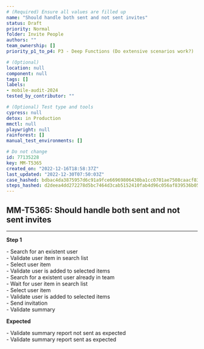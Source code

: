 ```yaml
---
# (Required) Ensure all values are filled up
name: "Should handle both sent and not sent invites"
status: Draft
priority: Normal
folder: Invite People
authors: ""
team_ownership: []
priority_p1_to_p4: P3 - Deep Functions (Do extensive scenarios work?)

# (Optional)
location: null
component: null
tags: []
labels: 
- mobile-audit-2024
tested_by_contributor: ""

# (Optional) Test type and tools
cypress: null
detox: in Production
mmctl: null
playwright: null
rainforest: []
manual_test_environments: []

# Do not change
id: 77135228
key: MM-T5365
created_on: "2022-12-16T18:58:37Z"
last_updated: "2022-12-30T07:50:03Z"
case_hashed: bdbac4da3875957d6c91a9fce66969806430ba1cc0701ae7508caacf83714355123c2c2146bd9f7b151c208958eb8a58
steps_hashed: d2deea4dd272278d5bc7464d3cab5152410fab4d96c056af839536b05abe7eff947b9162e206d3d727bc5347e5767112
---
```


<!-- (Auto-generated) Based on frontmatter's "key" and "name" -->

## MM-T5365: Should handle both sent and not sent invites

---

**Step 1**

\- Search for an existent user\
\- Validate user item in search list\
\- Select user item\
\- Validate user is added to selected items\
\- Search for a existent user already in team\
\- Wait for user item in search list\
\- Select user item\
\- Validate user is added to selected items\
\- Send invitation\
\- Validate summary

**Expected**

\- Validate summary report not sent as expected\
\- Validate summary report sent as expected

